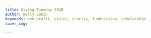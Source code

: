 ```yaml
---
title: Giving Tuesday 2020
author: Holly Lakin
keywords: non-profit, giving, charity, fundraising, scholarship
cover_img: ''

---
```

